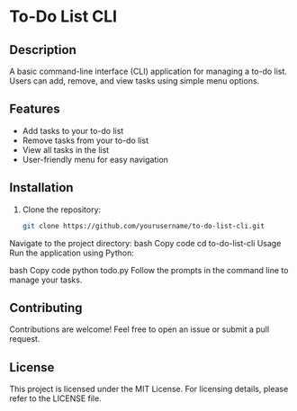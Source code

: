 # To-Do List CLI

## Description
A basic command-line interface (CLI) application for managing a to-do list. Users can add, remove, and view tasks using simple menu options.

## Features
- Add tasks to your to-do list
- Remove tasks from your to-do list
- View all tasks in the list
- User-friendly menu for easy navigation

## Installation
1. Clone the repository:
   ```bash
   git clone https://github.com/yourusername/to-do-list-cli.git
Navigate to the project directory:
bash
Copy code
cd to-do-list-cli
Usage
Run the application using Python:

bash
Copy code
python todo.py
Follow the prompts in the command line to manage your tasks.

## Contributing
Contributions are welcome! Feel free to open an issue or submit a pull request.

## License
This project is licensed under the MIT License. For licensing details, please refer to the LICENSE file.
